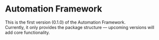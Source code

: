 # Automation Framework

This is the first version (0.1.0) of the Automation Framework.  
Currently, it only provides the package structure — upcoming versions will add core functionality.
